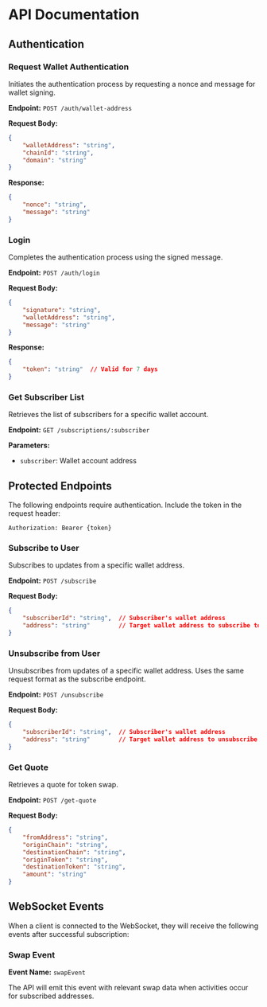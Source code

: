 # API Documentation

## Authentication

### Request Wallet Authentication
Initiates the authentication process by requesting a nonce and message for wallet signing.

**Endpoint:** `POST /auth/wallet-address`

**Request Body:**
```json
{
    "walletAddress": "string",
    "chainId": "string",
    "domain": "string"
}
```

**Response:**
```json
{
    "nonce": "string",
    "message": "string"
}
```

### Login
Completes the authentication process using the signed message.

**Endpoint:** `POST /auth/login`

**Request Body:**
```json
{
    "signature": "string",
    "walletAddress": "string",
    "message": "string"
}
```

**Response:**
```json
{
    "token": "string"  // Valid for 7 days
}
```

### Get Subscriber List
Retrieves the list of subscribers for a specific wallet account.

**Endpoint:** `GET /subscriptions/:subscriber`

**Parameters:**
- `subscriber`: Wallet account address

## Protected Endpoints

The following endpoints require authentication. Include the token in the request header:
```
Authorization: Bearer {token}
```

### Subscribe to User
Subscribes to updates from a specific wallet address.

**Endpoint:** `POST /subscribe`

**Request Body:**
```json
{
    "subscriberId": "string",  // Subscriber's wallet address
    "address": "string"        // Target wallet address to subscribe to
}
```

### Unsubscribe from User
Unsubscribes from updates of a specific wallet address. Uses the same request format as the subscribe endpoint.

**Endpoint:** `POST /unsubscribe`

**Request Body:**
```json
{
    "subscriberId": "string",  // Subscriber's wallet address
    "address": "string"        // Target wallet address to unsubscribe from
}
```

### Get Quote
Retrieves a quote for token swap.

**Endpoint:** `POST /get-quote`

**Request Body:**
```json
{
    "fromAddress": "string",
    "originChain": "string",
    "destinationChain": "string",
    "originToken": "string",
    "destinationToken": "string",
    "amount": "string"
}
```

## WebSocket Events

When a client is connected to the WebSocket, they will receive the following events after successful subscription:

### Swap Event
**Event Name:** `swapEvent`

The API will emit this event with relevant swap data when activities occur for subscribed addresses.
